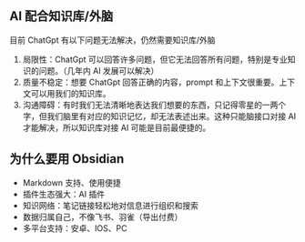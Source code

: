 ## AI 配合知识库/外脑

目前 ChatGpt 有以下问题无法解决，仍然需要知识库/外脑
1. 局限性：ChatGpt 可以回答许多问题，但它无法回答所有问题，特别是专业知识的问题。（几年内 AI 发展可以解决）
2. 质量不稳定：想要 ChatGpt 回答正确的内容，prompt 和上下文很重要。上下文可以用我们的知识库。
3. 沟通障碍：有时我们无法清晰地表达我们想要的东西，只记得零星的一两个字，但我们脑里有对应的知识记忆，却无法表述出来。这种只能脑接口对接 AI 才能解决，所以知识库对接 AI 可能是目前最便捷的。


## 为什么要用 Obsidian
- Markdown 支持、使用便捷
- 插件生态强大：AI 插件
- 知识网络：笔记链接轻松地对信息进行组织和搜索
- 数据归属自己，不像飞书、羽雀（导出付费）
- 多平台支持：安卓、IOS、PC


